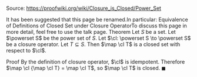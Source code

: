 # 

Source: https://proofwiki.org/wiki/Closure_is_Closed/Power_Set


It has been suggested that this page be renamed.In particular: Equivalence of Definitions of Closed Set under Closure OperatorTo discuss this page in more detail, feel free to use the talk page.
Theorem
Let $S$ be a set.
Let $\powerset S$ be the power set of $S$.
Let $\cl: \powerset S \to \powerset S$ be a closure operator.
Let $T \subseteq S$.
Then $\map \cl T$ is a closed set with respect to $\cl$.


Proof
By the definition of closure operator, $\cl$ is idempotent.
Therefore $\map \cl {\map \cl T} = \map \cl T$, so $\map \cl T$ is closed.
$\blacksquare$





